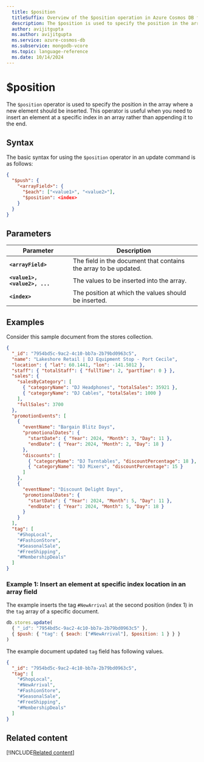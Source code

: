 ```yaml
---
  title: $position
  titleSuffix: Overview of the $position operation in Azure Cosmos DB for MongoDB (vCore)
  description: The $position is used to specify the position in the array where a new element should be inserted.
  author: avijitgupta
  ms.author: avijitgupta
  ms.service: azure-cosmos-db
  ms.subservice: mongodb-vcore
  ms.topic: language-reference
  ms.date: 10/14/2024
---
```


# $position

The `$position` operator is used to specify the position in the array where a new element should be inserted. This operator is useful when you need to insert an element at a specific index in an array rather than appending it to the end.

## Syntax

The basic syntax for using the `$position` operator in an update command is as follows:

```json
{
  "$push": {
    "<arrayField>": {
      "$each": ["<value1>", "<value2>"],
      "$position": <index>
    }
  }
}
```

## Parameters

| Parameter | Description |
| --- | --- |
| **`<arrayField>`**| The field in the document that contains the array to be updated.|
| **`<value1>, <value2>, ...`**| The values to be inserted into the array.|
| **`<index>`**| The position at which the values should be inserted.|

## Examples

Consider this sample document from the stores collection.

```json
{
  "_id": "7954bd5c-9ac2-4c10-bb7a-2b79bd0963c5",
  "name": "Lakeshore Retail | DJ Equipment Stop - Port Cecile",
  "location": { "lat": 60.1441, "lon": -141.5012 },
  "staff": { "totalStaff": { "fullTime": 2, "partTime": 0 } },
  "sales": {
    "salesByCategory": [
      { "categoryName": "DJ Headphones", "totalSales": 35921 },
      { "categoryName": "DJ Cables", "totalSales": 1000 }
    ],
    "fullSales": 3700
  },
  "promotionEvents": [
    {
      "eventName": "Bargain Blitz Days",
      "promotionalDates": {
        "startDate": { "Year": 2024, "Month": 3, "Day": 11 },
        "endDate": { "Year": 2024, "Month": 2, "Day": 18 }
      },
      "discounts": [
        { "categoryName": "DJ Turntables", "discountPercentage": 18 },
        { "categoryName": "DJ Mixers", "discountPercentage": 15 }
      ]
    },
    {
      "eventName": "Discount Delight Days",
      "promotionalDates": {
        "startDate": { "Year": 2024, "Month": 5, "Day": 11 },
        "endDate": { "Year": 2024, "Month": 5, "Day": 18 }
      }
    }
  ],
  "tag": [
    "#ShopLocal",
    "#FashionStore",
    "#SeasonalSale",
    "#FreeShipping",
    "#MembershipDeals"
  ]
}
```

### Example 1: Insert an element at specific index location in an array field

The example inserts the tag `#NewArrival` at the second position (index 1) in the `tag` array of a specific document.

```javascript
db.stores.update(
  { "_id": "7954bd5c-9ac2-4c10-bb7a-2b79bd0963c5" },
  { $push: { "tag": { $each: ["#NewArrival"], $position: 1 } } }
)
```

The example document updated `tag` field has following values.

```json
{
  "_id": "7954bd5c-9ac2-4c10-bb7a-2b79bd0963c5",
  "tag": [
    "#ShopLocal",
    "#NewArrival",
    "#FashionStore",
    "#SeasonalSale",
    "#FreeShipping",
    "#MembershipDeals"
  ]
}
```

## Related content

[!INCLUDE[Related content](../includes/related-content.md)]
